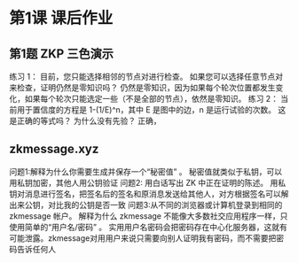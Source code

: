 # 第1课 课后作业

## 第1题 ZKP 三色演示

练习 1： 目前，您只能选择相邻的节点对进行检查。 如果您可以选择任意节点对来检查，证明仍然是零知识吗？
仍然是零知识，因为如果每个轮次位置都发生变化，如果每个轮次只能选定一些（不是全部的节点），依然是零知识。
练习 2： 当前用于置信度的方程是 1-(1/E)^n，其中 E 是图中的边，n 是运行试验的次数。 这是正确的等式吗？ 为什么没有先验？
正确，

## zkmessage.xyz
问题1:解释为什么你需要生成并保存一个“秘密值” 。
 秘密值就类似于私钥，可以用私钥加密，其他人用公钥验证
 问题2: 用白话写出 ZK 中正在证明的陈述。
用私钥对消息进行签名，把签名后的签名和原消息发送给其他人，对方根据签名可以解出来公钥，对比我的公钥是否一致
问题3:从不同的浏览器或计算机登录到相同的 zkmessage 帐户。 解释为什么 zkmessage 不能像大多数社交应用程序一样，只使用简单的“用户名/密码” 。
实用用户名密码会把密码存在中心化服务器，这就有可能泄露。zkmessage对用用户来说只需要向别人证明我有密码，而不需要把密码告诉任何人

   
